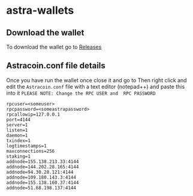 # astra-wallets

## Download the wallet
To download the wallet go to [Releases](https://www.google.com)



## Astracoin.conf file details

Once you have run the wallet once close it and go to 
Then right click and edit the `Astracoin.conf` file with a text editor (notepad++) and paste this into it
`PLEASE NOTE: Change the RPC USER and  RPC PASSWORD`
```
rpcuser=<someuser>
rpcpassword=<someastrapassword>
rpcallowip=127.0.0.1
port=4144
server=1
listen=1
daemon=1
txindex=1
logtimestamps=1
maxconnections=256
staking=1
addnode=155.138.213.33:4144
addnode=144.202.28.165:4144
addnode=94.30.28.121:4144
addnode=109.180.143.3:4144
addnode=155.138.160.37:4144
addnode=51.68.198.137:4144
```
